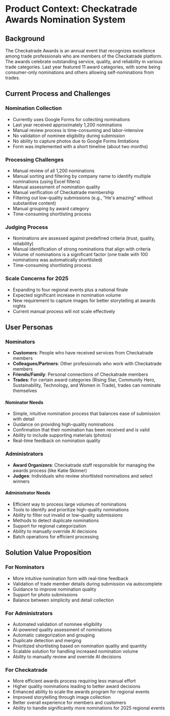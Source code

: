 # Product Context: Checkatrade Awards Nomination System

## Background
The Checkatrade Awards is an annual event that recognizes excellence among trade professionals who are members of the Checkatrade platform. The awards celebrate outstanding service, quality, and reliability in various trade categories. Last year featured 11 award categories, with some being consumer-only nominations and others allowing self-nominations from trades.

## Current Process and Challenges

### Nomination Collection
- Currently uses Google Forms for collecting nominations
- Last year received approximately 1,200 nominations
- Manual review process is time-consuming and labor-intensive
- No validation of nominee eligibility during submission
- No ability to capture photos due to Google Forms limitations
- Form was implemented with a short timeline (about two months)

### Processing Challenges
- Manual review of all 1,200 nominations
- Manual sorting and filtering by company name to identify multiple nominations (using Excel filters)
- Manual assessment of nomination quality
- Manual verification of Checkatrade membership
- Filtering out low-quality submissions (e.g., "He's amazing" without substantive content)
- Manual grouping by award category
- Time-consuming shortlisting process

### Judging Process
- Nominations are assessed against predefined criteria (trust, quality, reliability)
- Manual identification of strong nominations that align with criteria
- Volume of nominations is a significant factor (one trade with 100 nominations was automatically shortlisted)
- Time-consuming shortlisting process

### Scale Concerns for 2025
- Expanding to four regional events plus a national finale
- Expected significant increase in nomination volume
- New requirement to capture images for better storytelling at awards nights
- Current manual process will not scale effectively

## User Personas

### Nominators
- **Customers**: People who have received services from Checkatrade members
- **Colleagues/Partners**: Other professionals who work with Checkatrade members
- **Friends/Family**: Personal connections of Checkatrade members
- **Trades**: For certain award categories (Rising Star, Community Hero, Sustainability, Technology, and Women in Trade), trades can nominate themselves

#### Nominator Needs
- Simple, intuitive nomination process that balances ease of submission with detail
- Guidance on providing high-quality nominations
- Confirmation that their nomination has been received and is valid
- Ability to include supporting materials (photos)
- Real-time feedback on nomination quality

### Administrators
- **Award Organizers**: Checkatrade staff responsible for managing the awards process (like Katie Skinner)
- **Judges**: Individuals who review shortlisted nominations and select winners

#### Administrator Needs
- Efficient way to process large volumes of nominations
- Tools to identify and prioritize high-quality nominations
- Ability to filter out invalid or low-quality submissions
- Methods to detect duplicate nominations
- Support for regional categorization
- Ability to manually override AI decisions
- Batch operations for efficient processing

## Solution Value Proposition

### For Nominators
- More intuitive nomination form with real-time feedback
- Validation of trade member details during submission via autocomplete
- Guidance to improve nomination quality
- Support for photo submissions
- Balance between simplicity and detail collection

### For Administrators
- Automated validation of nominee eligibility
- AI-powered quality assessment of nominations
- Automatic categorization and grouping
- Duplicate detection and merging
- Prioritized shortlisting based on nomination quality and quantity
- Scalable solution for handling increased nomination volume
- Ability to manually review and override AI decisions

### For Checkatrade
- More efficient awards process requiring less manual effort
- Higher quality nominations leading to better award decisions
- Enhanced ability to scale the awards program for regional events
- Improved storytelling through image collection
- Better overall experience for members and customers
- Ability to handle significantly more nominations for 2025 regional events
